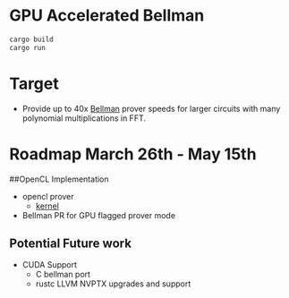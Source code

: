 # GPU Accelerated Bellman

```bash
cargo build
cargo run
```

# Target

- Provide up to 40x [Bellman](https://github.com/zkcrypto/bellman) prover speeds for larger circuits with many polynomial multiplications in FFT.

# Roadmap March 26th - May 15th

##OpenCL Implementation
- opencl prover 
	- [kernel](https://github.com/clMathLibraries/clFFT)
- Bellman PR for GPU flagged prover mode

## Potential Future work
- CUDA Support
	- C bellman port
	- rustc LLVM NVPTX upgrades and support
